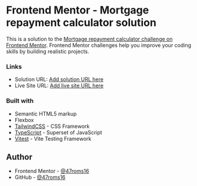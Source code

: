 # Frontend Mentor - Mortgage repayment calculator solution

This is a solution to the [Mortgage repayment calculator challenge on Frontend Mentor](https://www.frontendmentor.io/challenges/mortgage-repayment-calculator-Galx1LXK73). Frontend Mentor challenges help you improve your coding skills by building realistic projects.

### Links

- Solution URL: [Add solution URL here](https://your-solution-url.com)
- Live Site URL: [Add live site URL here](https://mortgage-repayment-calculator-rommelsj.vercel.app/)

### Built with

- Semantic HTML5 markup
- Flexbox
- [TailwindCSS](https://tailwindcss.com/) - CSS Framework
- [TypeScript](https://www.typescriptlang.org) - Superset of JavaScript
- [Vitest](https://vitest.dev/) - Vite Testing Framework

## Author

- Frontend Mentor - [@47roms16](https://www.frontendmentor.io/profile/47roms16)
- GitHub - [@47roms16](https://github.com/47roms16)
